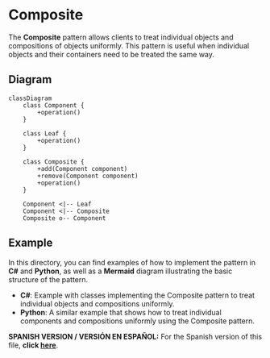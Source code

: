 
# Composite

The **Composite** pattern allows clients to treat individual objects and compositions of objects uniformly. This pattern is useful when individual objects and their containers need to be treated the same way.

## Diagram

```mermaid
classDiagram
    class Component {
        +operation()
    }

    class Leaf {
        +operation()
    }

    class Composite {
        +add(Component component)
        +remove(Component component)
        +operation()
    }

    Component <|-- Leaf
    Component <|-- Composite
    Composite o-- Component
```

## Example

In this directory, you can find examples of how to implement the pattern in **C#** and **Python**, as well as a **Mermaid** diagram illustrating the basic structure of the pattern.

- **C#**: Example with classes implementing the Composite pattern to treat individual objects and compositions uniformly.
- **Python**: A similar example that shows how to treat individual components and compositions uniformly using the Composite pattern.

**SPANISH VERSION / VERSIÓN EN ESPAÑOL:** For the Spanish version of this file, **click [here](README_ES.md)**.
